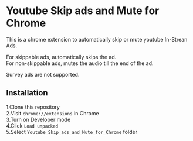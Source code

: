 # Youtube Skip ads and Mute for Chrome  
This is a chrome extension to automatically skip or mute youtube In-Strean Ads.  
  
For skippable ads, automatically skips the ad.  
For non-skippable ads, mutes the audio till the end of the ad.

Survey ads are not supported.

## Installation  
1.Clone this repository  
2.Visit `chrome://extensions` in Chrome  
3.Turn on Developer mode  
4.Click `Load unpacked`  
5.Select `Youtube_Skip_ads_and_Mute_for_Chrome` folder  
